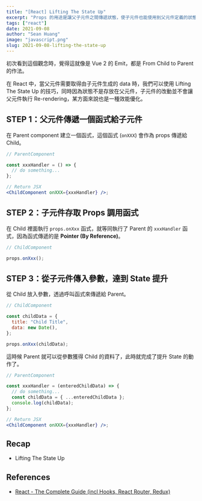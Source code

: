 ```yaml
---
title: "[React] Lifting The State Up"
excerpt: "Props 的用途是讓父子元件之間傳遞狀態，使子元件也能使用到父元件定義的狀態，而子元件的狀態也能透過 Lifting State 的方式提升給父元件使用。"
tags: ["react"]
date: 2021-09-08
author: "Sean Huang"
image: "javascript.png"
slug: 2021-09-08-lifting-the-state-up
---
```


初次看到這個觀念時，覺得這就像是 Vue 2 的 Emit，都是 From Child to Parent 的作法。

在 React 中，當父元件需要取得由子元件生成的 data 時，我們可以使用 Lifting The State Up 的技巧，同時因為狀態不是存放在父元件，子元件的改動並不會讓父元件執行 Re-rendering，某方面來說也是一種效能優化。

## STEP 1：父元件傳遞一個函式給子元件

在 Parent component 建立一個函式，這個函式 (`onXXX`) 會作為 props 傳遞給 Child。

```jsx
// ParentComponent

const xxxHandler = () => {
  // do something...
};

// Return JSX
<ChildComponent onXXX={xxxHandler} />;
```

## STEP 2：子元件存取 Props 調用函式

在 Child 裡面執行 `props.onXxx` 函式，就等同執行了 Parent 的 `xxxHandler` 函式，因為函式傳遞的是 **Pointer (By Reference)**。

```jsx
// ChildComponent

props.onXxx();
```

## STEP 3：從子元件傳入參數，達到 State 提升

從 Child 放入參數，透過呼叫函式來傳遞給 Parent。

```jsx
// ChildComponent

const childData = {
  title: "Child Title",
  data: new Date(),
};

props.onXxx(childData);
```

這時候 Parent 就可以從參數獲得 Child 的資料了，此時就完成了提升 State 的動作了。

```jsx
// ParentComponent

const xxxHandler = (enteredChildData) => {
  // do something...
  const childData = { ...enteredChildData };
  console.log(childData);
};

// Return JSX
<ChildComponent onXXX={xxxHandler} />;
```

## Recap

- Lifting The State Up

## References

- [React - The Complete Guide (incl Hooks, React Router, Redux)](https://www.udemy.com/course/react-the-complete-guide-incl-redux/)
